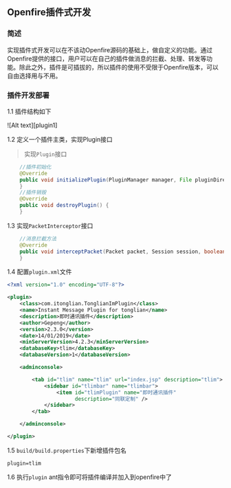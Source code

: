 ## Openfire插件式开发

### 简述

实现插件式开发可以在不该动Openfire源码的基础上，做自定义的功能。通过Openfire提供的接口，用户可以在自己的插件做消息的拦截、处理、转发等功能。除此之外，插件是可插拔的，所以插件的使用不受限于Openfire版本，可以自由选择用与不用。

### 插件开发部署

1.1 插件结构如下

![Alt text][plugin1]

1.2 定义一个插件主类，实现Plugin接口
> 实现`Plugin`接口

```java
    //插件初始化
    @Override
    public void initializePlugin(PluginManager manager, File pluginDirectory) {
    }
    //插件销毁
    @Override
    public void destroyPlugin() {
    }
```

1.3 实现`PacketInterceptor`接口

```java
    //消息拦截方法
    @Override
    public void interceptPacket(Packet packet, Session session, boolean incoming, boolean processed) throws PacketRejectedException {
    }

```

1.4 配置`plugin.xml`文件
```xml
<?xml version="1.0" encoding="UTF-8"?>

<plugin>
    <class>com.itonglian.TonglianImPlugin</class>
    <name>Instant Message Plugin for tonglian</name>
    <description>即时通讯插件</description>
    <author>Gepeng</author>
    <version>2.3.0</version>
    <date>14/01/2019</date>
    <minServerVersion>4.2.3</minServerVersion>
    <databaseKey>tlim</databaseKey>
    <databaseVersion>1</databaseVersion>

    <adminconsole>

        <tab id="tlim" name="tlim" url="index.jsp" description="tlim">
            <sidebar id="tlimbar" name="tlimbar">
                <item id="tlimPlugin" name="即时通讯插件"
                      description="同联定制" />
            </sidebar>
        </tab>

    </adminconsole>

</plugin>
```

1.5 `build/build.properties`下新增插件包名
```
plugin=tlim
```
1.6 执行`plugin` ant指令即可将插件编译并加入到openfire中了

[oStep1]:https://github.com/GepengCn/tlim/blob/master/images/plugin1.png?raw=true